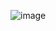 ![image](https://user-images.githubusercontent.com/113540469/229102062-1a62a707-2a5f-4efc-bac4-73e13ee1325e.png)

